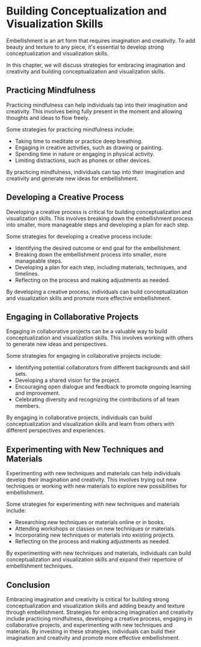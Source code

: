 Building Conceptualization and Visualization Skills
====================================================================================================

Embellishment is an art form that requires imagination and creativity. To add beauty and texture to any piece, it's essential to develop strong conceptualization and visualization skills.

In this chapter, we will discuss strategies for embracing imagination and creativity and building conceptualization and visualization skills.

Practicing Mindfulness
----------------------

Practicing mindfulness can help individuals tap into their imagination and creativity. This involves being fully present in the moment and allowing thoughts and ideas to flow freely.

Some strategies for practicing mindfulness include:

* Taking time to meditate or practice deep breathing.
* Engaging in creative activities, such as drawing or painting.
* Spending time in nature or engaging in physical activity.
* Limiting distractions, such as phones or other devices.

By practicing mindfulness, individuals can tap into their imagination and creativity and generate new ideas for embellishment.

Developing a Creative Process
-----------------------------

Developing a creative process is critical for building conceptualization and visualization skills. This involves breaking down the embellishment process into smaller, more manageable steps and developing a plan for each step.

Some strategies for developing a creative process include:

* Identifying the desired outcome or end goal for the embellishment.
* Breaking down the embellishment process into smaller, more manageable steps.
* Developing a plan for each step, including materials, techniques, and timelines.
* Reflecting on the process and making adjustments as needed.

By developing a creative process, individuals can build conceptualization and visualization skills and promote more effective embellishment.

Engaging in Collaborative Projects
----------------------------------

Engaging in collaborative projects can be a valuable way to build conceptualization and visualization skills. This involves working with others to generate new ideas and perspectives.

Some strategies for engaging in collaborative projects include:

* Identifying potential collaborators from different backgrounds and skill sets.
* Developing a shared vision for the project.
* Encouraging open dialogue and feedback to promote ongoing learning and improvement.
* Celebrating diversity and recognizing the contributions of all team members.

By engaging in collaborative projects, individuals can build conceptualization and visualization skills and learn from others with different perspectives and experiences.

Experimenting with New Techniques and Materials
-----------------------------------------------

Experimenting with new techniques and materials can help individuals develop their imagination and creativity. This involves trying out new techniques or working with new materials to explore new possibilities for embellishment.

Some strategies for experimenting with new techniques and materials include:

* Researching new techniques or materials online or in books.
* Attending workshops or classes on new techniques or materials.
* Incorporating new techniques or materials into existing projects.
* Reflecting on the process and making adjustments as needed.

By experimenting with new techniques and materials, individuals can build conceptualization and visualization skills and expand their repertoire of embellishment techniques.

Conclusion
----------

Embracing imagination and creativity is critical for building strong conceptualization and visualization skills and adding beauty and texture through embellishment. Strategies for embracing imagination and creativity include practicing mindfulness, developing a creative process, engaging in collaborative projects, and experimenting with new techniques and materials. By investing in these strategies, individuals can build their imagination and creativity and promote more effective embellishment.
